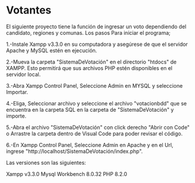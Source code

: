 # Votantes

El siguiente proyecto tiene la función de ingresar un voto dependiendo del candidato, regiones y comunas. Los pasos Para iniciar el programa; 

1.-Instale Xampp v3.3.0 en su computadora y asegúrese de que el servidor Apache y MySQL estén en ejecución. 

2.-Mueva la carpeta "SistemaDeVotación" en el directorio "htdocs" de XAMPP. Esto permitirá que sus archivos PHP estén disponibles en el servidor local. 

3.-Abra Xampp Control Panel, Seleccione Admin en MYSQL y seleccione Importar. 

4.-Eliga, Seleccionar archivo y seleccione el archivo "votacionbdd" que se encuentra en la carpeta SQL en la carpeta de "SistemaDeVotación" y importe. 

5.-Abra el archivo "SistemaDeVotación" con click derecho "Abrir con Code" o Arrastre la carpeta dentro de Visual Code para poder revisar el código. 

6.-En Xampp Control Panel, Seleccione Admin en Apache y en el Url, ingrese "http://localhost/SistemaDeVotación/index.php".

Las versiones son las siguientes:

Xampp v3.3.0 Mysql Workbench 8.0.32 PHP 8.2.0